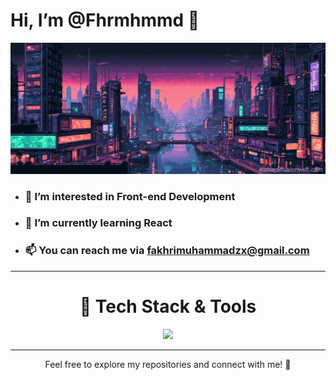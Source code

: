 # Hi, I’m @Fhrmhmmd 👋

![art](https://github.com/Fhrmhmmd/Fhrmhmmd/blob/main/art.jpg)

- ### 👀 I’m interested in **Front-end Development**
- ### 🌱 I’m currently learning **React**
- ### 📫 You can reach me via [fakhrimuhammadzx@gmail.com](mailto:fakhrimuhammadzx@gmail.com)

<hr>
<div align="center">
<h1>🚀 Tech Stack & Tools</h1>
<a href="https://skillicons.dev">
    <img src="https://skillicons.dev/icons?i=html,css,js,php,react" />
</a
</div>
<hr>


Feel free to explore my repositories and connect with me! 🤝



